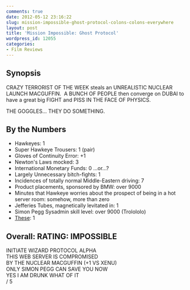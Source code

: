 ```yaml
---
comments: true
date: 2012-05-12 23:16:22
slug: mission-impossible-ghost-protocol-colons-colons-everywhere
layout: post
title: 'Mission Impossible: Ghost Protocol'
wordpress_id: 12055
categories:
- Film Reviews
---
```


## Synopsis


CRAZY TERRORIST OF THE WEEK steals an UNREALISTIC NUCLEAR LAUNCH MACGUFFIN.  A BUNCH OF PEOPLE then converge on DUBAI to have a great big FIGHT and PISS IN THE FACE OF PHYSICS.

THE GOGGLES... THEY DO SOMETHING.


## By the Numbers

  * Hawkeyes: 1
  * Super Hawkeye Trousers: 1 (pair)
  * Gloves of Continuity Error: +1
  * Newton's Laws mocked: 3
  * International Monetary Funds: 0 ...or...?
  * Largely Unnecessary bitch-fights: 1
  * Incidences of totally normal Middle-Eastern driving: 7
  * Product placements, sponsored by BMW: over 9000
  * Minutes that Hawkeye worries about the prospect of being in a hot server room: somehow, more than zero
  * Jefferies Tubes, magnetically levitated in: 1
  * Simon Pegg Sysadmin skill level: over 9000 (Trolololo)
  * [These](http://www.youtube.com/watch?v=JguJpX7bS6k): 1

## Overall: RATING: IMPOSSIBLE<br/>
INITIATE WIZARD PROTOCOL ALPHA<br/>
THIS WEB SERVER IS COMPROMISED<br/>
BY THE NUCLEAR MACGUFFIN (+1 VS XENU)<br/>
ONLY SIMON PEGG CAN SAVE YOU NOW<br/>
YES I AM DRUNK WHAT OF IT<br/>
/ 5
